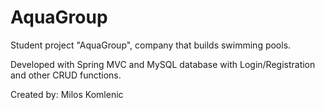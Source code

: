 # AquaGroup

Student project "AquaGroup", company that builds swimming pools.

Developed with Spring MVC and MySQL database with Login/Registration and other CRUD functions.


Created by: Milos Komlenic

